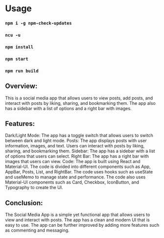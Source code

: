 # Usage

### `npm i -g npm-check-updates`
### `ncu -u`
### `npm install`
### `npm start`
### `npm run build`

## Overview:

This is a social media app that allows users to view posts, add posts, and interact with posts by liking, sharing, and bookmarking them. The app also has a sidebar with a list of options and a right bar with images.

## Features:

Dark/Light Mode: The app has a toggle switch that allows users to switch between dark and light mode.
Posts: The app displays posts with user information, images, and text. Users can interact with posts by liking, sharing, and bookmarking them.
Sidebar: The app has a sidebar with a list of options that users can select.
Right Bar: The app has a right bar with images that users can view.
Code:
The app is built using React and Material-UI. The code is divided into different components such as App, AppBar, Posts, List, and RightBar. The code uses hooks such as useState and useMemo to manage state and performance. The code also uses Material-UI components such as Card, Checkbox, IconButton, and Typography to create the UI.

## Conclusion:

The Social Media App is a simple yet functional app that allows users to view and interact with posts. The app has a clean and modern UI that is easy to use. The app can be further improved by adding more features such as commenting and messaging.

